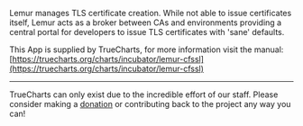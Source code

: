 Lemur manages TLS certificate creation. While not able to issue certificates itself, Lemur acts as a broker between CAs and environments providing a central portal for developers to issue TLS certificates with 'sane' defaults.

This App is supplied by TrueCharts, for more information visit the manual: [https://truecharts.org/charts/incubator/lemur-cfssl](https://truecharts.org/charts/incubator/lemur-cfssl)

---

TrueCharts can only exist due to the incredible effort of our staff.
Please consider making a [donation](https://truecharts.org/about/sponsor) or contributing back to the project any way you can!
